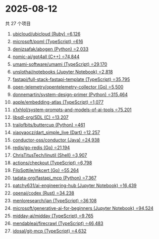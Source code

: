 # 2025-08-12

共 27 个项目

<!-- BEGIN GITHUB -->
<!-- 最后更新时间 2025-08-12 20:18:23 +0800 -->
1. [ubicloud/ubicloud (Ruby) ⭐6,126](https://github.com/ubicloud/ubicloud)
1. [microsoft/poml (TypeScript) ⭐616](https://github.com/microsoft/poml)
1. [denizsafak/abogen (Python) ⭐2,033](https://github.com/denizsafak/abogen)
1. [nomic-ai/gpt4all (C++) ⭐74,844](https://github.com/nomic-ai/gpt4all)
1. [umami-software/umami (TypeScript) ⭐29,170](https://github.com/umami-software/umami)
1. [unslothai/notebooks (Jupyter Notebook) ⭐2,818](https://github.com/unslothai/notebooks)
1. [fastapi/full-stack-fastapi-template (TypeScript) ⭐35,795](https://github.com/fastapi/full-stack-fastapi-template)
1. [open-telemetry/opentelemetry-collector (Go) ⭐5,500](https://github.com/open-telemetry/opentelemetry-collector)
1. [donnemartin/system-design-primer (Python) ⭐315,464](https://github.com/donnemartin/system-design-primer)
1. [apple/embedding-atlas (TypeScript) ⭐1,077](https://github.com/apple/embedding-atlas)
1. [x1xhlol/system-prompts-and-models-of-ai-tools ⭐75,201](https://github.com/x1xhlol/system-prompts-and-models-of-ai-tools)
1. [libsdl-org/SDL (C) ⭐13,207](https://github.com/libsdl-org/SDL)
1. [trailofbits/buttercup (Python) ⭐461](https://github.com/trailofbits/buttercup)
1. [xiaoyaocz/dart_simple_live (Dart) ⭐12,257](https://github.com/xiaoyaocz/dart_simple_live)
1. [conductor-oss/conductor (Java) ⭐24,938](https://github.com/conductor-oss/conductor)
1. [redis/go-redis (Go) ⭐21,194](https://github.com/redis/go-redis)
1. [ChrisTitusTech/linutil (Shell) ⭐3,907](https://github.com/ChrisTitusTech/linutil)
1. [actions/checkout (TypeScript) ⭐6,798](https://github.com/actions/checkout)
1. [FiloSottile/mkcert (Go) ⭐55,264](https://github.com/FiloSottile/mkcert)
1. [tadata-org/fastapi_mcp (Python) ⭐7,367](https://github.com/tadata-org/fastapi_mcp)
1. [patchy631/ai-engineering-hub (Jupyter Notebook) ⭐16,439](https://github.com/patchy631/ai-engineering-hub)
1. [openai/codex (Rust) ⭐34,238](https://github.com/openai/codex)
1. [menloresearch/jan (TypeScript) ⭐36,108](https://github.com/menloresearch/jan)
1. [microsoft/generative-ai-for-beginners (Jupyter Notebook) ⭐94,524](https://github.com/microsoft/generative-ai-for-beginners)
1. [midday-ai/midday (TypeScript) ⭐9,765](https://github.com/midday-ai/midday)
1. [mendableai/firecrawl (TypeScript) ⭐46,483](https://github.com/mendableai/firecrawl)
1. [idosal/git-mcp (TypeScript) ⭐4,632](https://github.com/idosal/git-mcp)
<!-- END GITHUB -->